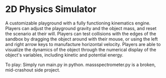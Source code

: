 ﻿# 2D Physics Simulator

A customizable playground with a fully functioning kinematics engine. Players can adjust the playground gravity and the object mass, and reset the scenario at their will. Players can test collisions with the edges of the sandbox by dragging the object around with their mouse, or using the left and right arrow keys to manufacture horizontal velocity. Players are able to visualize the dynamics of the object through the numerical display of the object's variables, including kinetic and potential energy.

To play: Simply run main.py in python. massspectrometer.py is a broken, mid-crashout side project.
